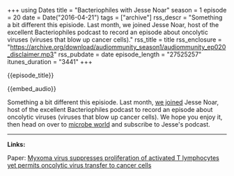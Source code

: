 +++
using Dates
title = "Bacteriophiles with Jesse Noar"
season = 1
episode = 20
date = Date("2016-04-21")
tags = ["archive"]
rss_descr = "Something a bit different this episiode. Last month, we joined Jesse Noar, host of the excellent Bacteriophiles podcast to record an episode about oncolytic viruses (viruses that blow up cancer cells)."
rss_title = title
rss_enclosure = "https://archive.org/download/audiommunity_season1/audiommunity_ep020_disclaimer.mp3"
rss_pubdate = date
episode_length = "27525257"
itunes_duration = "3441"
+++

{{episode_title}}

{{embed_audio}}

Something a bit different this episiode. Last month, [we joined](http://www.microbeworld.org/podcasts/bacteriofiles/archives/2085-bacteriofiles-244-rabbit-viruses-exploding-cancer) Jesse Noar, host of the excellent Bacteriophiles podcast to record an episode about oncolytic viruses (viruses that blow up cancer cells). We hope you enjoy it, then head on over to [microbe world](http://www.microbeworld.org/podcasts/bacteriofiles/) and subscribe to Jesse's podcast.

---

**Links:**

Paper: [Myxoma virus suppresses proliferation of activated T lymphocytes yet permits oncolytic virus transfer to cancer cells](http://www.bloodjournal.org/content/125/24/3778)
